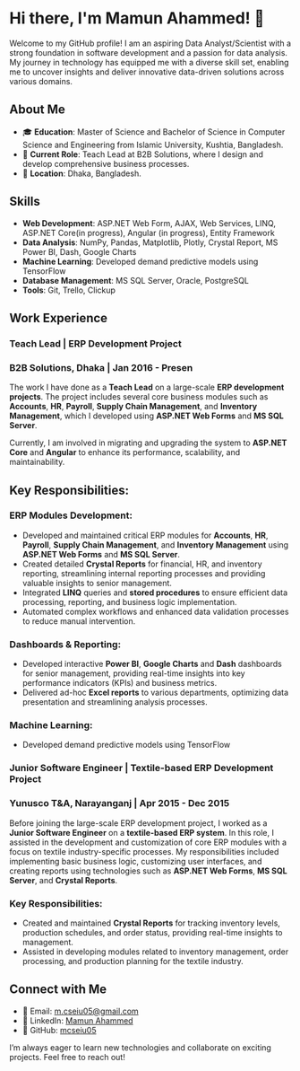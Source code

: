 # Hi there, I'm Mamun Ahammed! 👋

Welcome to my GitHub profile! I am an aspiring Data Analyst/Scientist with a strong foundation in software development and a passion for data analysis. My journey in technology has equipped me with a diverse skill set, enabling me to uncover insights and deliver innovative data-driven solutions across various domains.

## About Me

- 🎓 **Education**: Master of Science and Bachelor of Science in Computer Science and Engineering from Islamic University, Kushtia, Bangladesh.
- 💼 **Current Role**: Teach Lead at B2B Solutions, where I design and develop comprehensive business processes.
- 📍  **Location**: Dhaka, Bangladesh.

## Skills

- **Web Development**: ASP.NET Web Form, AJAX, Web Services, LINQ, ASP.NET Core(in progress), Angular (in progress), Entity Framework
- **Data Analysis**: NumPy, Pandas, Matplotlib, Plotly, Crystal Report, MS Power BI, Dash, Google Charts
- **Machine Learning**: Developed demand predictive models using TensorFlow
- **Database Management**: MS SQL Server, Oracle, PostgreSQL
- **Tools**: Git, Trello, Clickup

## Work Experience

### Teach Lead | ERP Development Project
### B2B Solutions, Dhaka | Jan 2016 - Presen

The work I have done as a **Teach Lead** on a large-scale **ERP development projects**. The project includes several core business modules such as **Accounts**, **HR**, **Payroll**, **Supply Chain Management**, and **Inventory Management**, which I developed using **ASP.NET Web Forms** and **MS SQL Server**. 

Currently, I am involved in migrating and upgrading the system to **ASP.NET Core** and **Angular** to enhance its performance, scalability, and maintainability.

## Key Responsibilities:

### ERP Modules Development:
- Developed and maintained critical ERP modules for **Accounts**, **HR**, **Payroll**, **Supply Chain Management**, and **Inventory Management** using **ASP.NET Web Forms** and **MS SQL Server**.
- Created detailed **Crystal Reports** for financial, HR, and inventory reporting, streamlining internal reporting processes and providing valuable insights to senior management.
- Integrated **LINQ** queries and **stored procedures** to ensure efficient data processing, reporting, and business logic implementation.
- Automated complex workflows and enhanced data validation processes to reduce manual intervention.

### Dashboards & Reporting:
- Developed interactive **Power BI**, **Google Charts** and **Dash** dashboards for senior management, providing real-time insights into key performance indicators (KPIs) and business metrics.
- Delivered ad-hoc **Excel reports** to various departments, optimizing data presentation and streamlining analysis processes.

### Machine Learning:
- Developed demand predictive models using TensorFlow

### Junior Software Engineer | Textile-based ERP Development Project  
### Yunusco T&A, Narayanganj | Apr 2015 - Dec 2015

Before joining the large-scale ERP development project, I worked as a **Junior Software Engineer** on a **textile-based ERP system**. In this role, I assisted in the development and customization of core ERP modules with a focus on textile industry-specific processes. My responsibilities included implementing basic business logic, customizing user interfaces, and creating reports using technologies such as **ASP.NET Web Forms**, **MS SQL Server**, and **Crystal Reports**.

### Key Responsibilities:
- Created and maintained **Crystal Reports** for tracking inventory levels, production schedules, and order status, providing real-time insights to management.
- Assisted in developing modules related to inventory management, order processing, and production planning for the textile industry.


## Connect with Me

- 📧 Email: [m.cseiu05@gmail.com](mailto:m.cseiu05@gmail.com)
- 📜 LinkedIn: [Mamun Ahammed](https://www.linkedin.com/in/mamun-ahammed-32b0b9b9/m_cseiu)
- 📁 GitHub: [mcseiu05](https://github.com/mcseiu05)

I’m always eager to learn new technologies and collaborate on exciting projects. Feel free to reach out!
